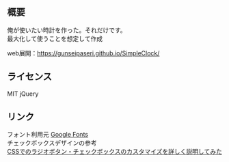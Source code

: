 ## 概要
俺が使いたい時計を作った。それだけです。  
最大化して使うことを想定して作成

web展開：https://gunseipaseri.github.io/SimpleClock/

## ライセンス
MIT
jQuery

## リンク
フォント利用元
[Google Fonts](https://fonts.google.com/)  
チェックボックスデザインの参考  
[CSSでのラジオボタン・チェックボックスのカスタマイズを詳しく説明してみた](https://www.m-field.biz/archives/3200)